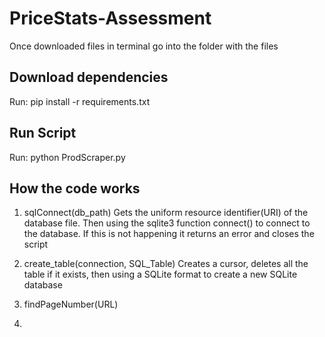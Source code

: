 # PriceStats-Assessment

Once downloaded files in terminal go into the folder with the files

## Download dependencies
Run: pip install -r requirements.txt

## Run Script
Run: python ProdScraper.py

## How the code works

1. sqlConnect(db_path)
Gets the uniform resource identifier(URI) of the database file. Then using the sqlite3 function connect() to connect to the database. If this is not happening it returns an error and closes the script
2. create_table(connection, SQL_Table)
Creates a cursor, deletes all the table if it exists, then using a SQLite format to create a new SQLite database
3. findPageNumber(URL)

4. 
